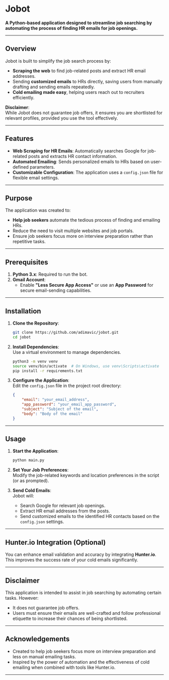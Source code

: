 # Jobot  

**A Python-based application designed to streamline job searching by automating the process of finding HR emails for job openings.**  

---

## Overview  

Jobot is built to simplify the job search process by:  

- **Scraping the web** to find job-related posts and extract HR email addresses.  
- Sending **customized emails** to HRs directly, saving users from manually drafting and sending emails repeatedly.  
- **Cold emailing made easy**, helping users reach out to recruiters efficiently.  

**Disclaimer**:  
While Jobot does not guarantee job offers, it ensures you are shortlisted for relevant profiles, provided you use the tool effectively.  

---

## Features  

- **Web Scraping for HR Emails**: Automatically searches Google for job-related posts and extracts HR contact information.  
- **Automated Emailing**: Sends personalized emails to HRs based on user-defined parameters.  
- **Customizable Configuration**: The application uses a `config.json` file for flexible email settings.  

---

## Purpose  

The application was created to:  
- **Help job seekers** automate the tedious process of finding and emailing HRs.  
- Reduce the need to visit multiple websites and job portals.  
- Ensure job seekers focus more on interview preparation rather than repetitive tasks.  

---

## Prerequisites  

1. **Python 3.x**: Required to run the bot.  
2. **Gmail Account**:  
   - Enable **"Less Secure App Access"** or use an **App Password** for secure email-sending capabilities.  

---

## Installation  

1. **Clone the Repository**:  
   ```bash  
   git clone https://github.com/adimavic/jobot.git  
   cd jobot  
   ```  

2. **Install Dependencies**:  
   Use a virtual environment to manage dependencies.  
   ```bash  
   python3 -m venv venv  
   source venv/bin/activate  # On Windows, use venv\Scripts\activate  
   pip install -r requirements.txt  
   ```  

3. **Configure the Application**:  
   Edit the `config.json` file in the project root directory:  
   ```json  
   {  
       "email": "your_email_address",  
       "app_password": "your_email_app_password",  
       "subject": "Subject of the email",  
       "body": "Body of the email"  
   }  
   ```  

---

## Usage  

1. **Start the Application**:  
   ```bash  
   python main.py  
   ```  

2. **Set Your Job Preferences**:  
   Modify the job-related keywords and location preferences in the script (or as prompted).  

3. **Send Cold Emails**:  
   Jobot will:  
   - Search Google for relevant job openings.  
   - Extract HR email addresses from the posts.  
   - Send customized emails to the identified HR contacts based on the `config.json` settings.  

---

## Hunter.io Integration (Optional)  

You can enhance email validation and accuracy by integrating **Hunter.io**. This improves the success rate of your cold emails significantly.  

---

## Disclaimer  

This application is intended to assist in job searching by automating certain tasks. However:  
- It does not guarantee job offers.  
- Users must ensure their emails are well-crafted and follow professional etiquette to increase their chances of being shortlisted.  

---

## Acknowledgements  

- Created to help job seekers focus more on interview preparation and less on manual emailing tasks.  
- Inspired by the power of automation and the effectiveness of cold emailing when combined with tools like Hunter.io.  

---  
